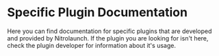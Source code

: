 # Specific Plugin Documentation

Here you can find documentation for specific plugins that are developed and provided by Nitrolaunch. If the plugin you are looking for isn't here, check the plugin developer for information about it's usage.
